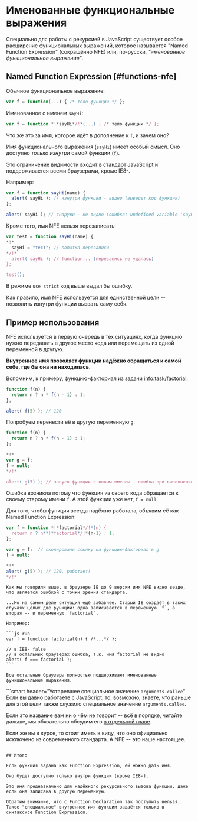 # Именованные функциональные выражения

Специально для работы с рекурсией в JavaScript существует особое расширение функциональных выражений, которое называется "Named Function Expression" (сокращённо NFE) или, по-русски, *"именованное функциональное выражение"*.

## Named Function Expression [#functions-nfe]

Обычное функциональное выражение:
```js
var f = function(...) { /* тело функции */ };
```

Именованное с именем `sayHi`:

```js no-beautify
var f = function *!*sayHi*/!*(...) { /* тело функции */ };
```

Что же это за имя, которое идёт в дополнение к `f`, и зачем оно?

Имя функционального выражения (`sayHi`) имеет особый смысл. Оно доступно *только изнутри* самой функции (`f`).

Это ограничение видимости входит в стандарт JavaScript и поддерживается всеми браузерами, кроме IE8-.

Например:

```js run
var f = function sayHi(name) {
  alert( sayHi ); // изнутри функции - видно (выведет код функции)
};

alert( sayHi ); // снаружи - не видно (ошибка: undefined variable 'sayHi')
```

Кроме того, имя NFE нельзя перезаписать:

```js run
var test = function sayHi(name) {
*!*
  sayHi = "тест"; // попытка перезаписи
*/!*
  alert( sayHi ); // function... (перезапись не удалась)
};

test();
```

В режиме `use strict` код выше выдал бы ошибку.

Как правило, имя NFE используется для единственной цели -- позволить изнутри функции вызвать саму себя.

## Пример использования

NFE используется в первую очередь в тех ситуациях, когда функцию нужно передавать в другое место кода или перемещать из одной переменной в другую.

**Внутреннее имя позволяет функции надёжно обращаться к самой себе, где бы она ни находилась.**

Вспомним, к примеру, функцию-факториал из задачи <info:task/factorial>:

```js run
function f(n) {
  return n ? n * f(n - 1) : 1;
};

alert( f(5) ); // 120
```

Попробуем перенести её в другую переменную `g`:

```js run
function f(n) {
  return n ? n * f(n - 1) : 1;
};

*!*
var g = f;
f = null;
*/!*

alert( g(5) ); // запуск функции с новым именем - ошибка при выполнении!
```

Ошибка возникла потому что функция из своего кода обращается к своему старому имени `f`. А этой функции уже нет, `f = null`.

Для того, чтобы функция всегда надёжно работала, объявим её как Named Function Expression:

```js run no-beautify
var f = function *!*factorial*/!*(n) {
  return n ? n**!*factorial*/!*(n-1) : 1;
};

var g = f;  // скопировали ссылку на функцию-факториал в g
f = null;

*!*
alert( g(5) ); // 120, работает!
*/!*
```

````warn header="В браузере IE8- создаются две функции"
Как мы говорили выше, в браузере IE до 9 версии имя NFE видно везде, что является ошибкой с точки зрения стандарта.

...Но на самом деле ситуация ещё забавнее. Старый IE создаёт в таких случаях целых две функции: одна записывается в переменную `f`, а вторая -- в переменную `factorial`.

Например:

```js run
var f = function factorial(n) { /*...*/ };

// в IE8- false
// в остальных браузерах ошибка, т.к. имя factorial не видно
alert( f === factorial );
```

Все остальные браузеры полностью поддерживают именованные функциональные выражения.
````

```smart header="Устаревшее специальное значение `arguments.callee`"
Если вы давно работаете с JavaScript, то, возможно, знаете, что раньше для этой цели также служило специальное значение `arguments.callee`.

Если это название вам ни о чём не говорит -- всё в порядке, читайте дальше, мы обязательно обсудим его [в отдельной главе](info:arguments-pseudoarray#arguments-callee).

Если же вы в курсе, то стоит иметь в виду, что оно официально исключено из современного стандарта. А NFE -- это наше настоящее.
```

## Итого

Если функция задана как Function Expression, ей можно дать имя.

Оно будет доступно только внутри функции (кроме IE8-).

Это имя предназначено для надёжного рекурсивного вызова функции, даже если она записана в другую переменную.

Обратим внимание, что с Function Declaration так поступить нельзя. Такое "специальное" внутреннее имя функции задаётся только в синтаксисе Function Expression.

